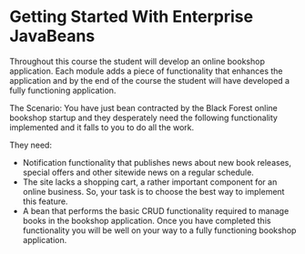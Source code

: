 # Getting Started With Enterprise JavaBeans
Throughout this course the student will develop an online bookshop application. Each module adds a piece of functionality that enhances the application and by the end of the course the student will have developed a fully functioning application.  

The Scenario:  You have just bean contracted by the Black Forest online bookshop startup and they desperately need the following functionality implemented and it falls to you to do all the work.  

They need:  
* Notification functionality that publishes news about new book releases, special offers and other sitewide news on a regular schedule.
* The site lacks a shopping cart, a rather important component for an online business. So, your task is to choose the best way to implement this feature.
* A bean that performs the basic CRUD functionality required to manage books in the bookshop application.   Once you have completed this functionality you will be well on your way to a fully functioning bookshop application.


